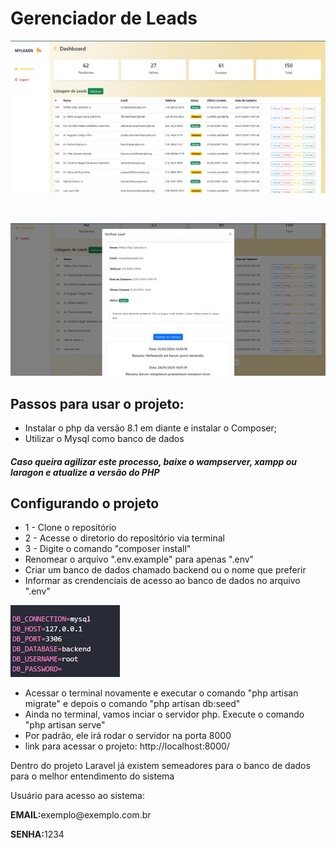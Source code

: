 <h1>Gerenciador de Leads</h1>

![alt text](image.png)

<br>

![alt text](image-1.png)

<h2>Passos para usar o projeto:</h2>

<ul>
    <li>Instalar o php da versão 8.1 em diante e instalar o Composer;</li>
    <li>Utilizar o Mysql como banco de dados</li>
</ul>

<h5>Caso queira agilizar este processo, baixe o wampserver, xampp ou laragon e atualize a versão do PHP</h5>

<h2>Configurando o projeto</h2>

<ul>
    <li>1 - Clone o repositório</li>
    <li>2 - Acesse o diretorio do repositório via terminal</li>
    <li>3 - Digite o comando "composer install"</li>
    <li>Renomear o arquivo ".env.example" para apenas ".env"</li>
    <li>Criar um banco de dados chamado backend ou o nome que preferir</li>
    <li>Informar as crendenciais de acesso ao banco de dados no arquivo ".env"</li>
</ul>

![alt text](image-2.png) 

<ul>
    <li>Acessar o terminal novamente e executar o comando "php artisan migrate" e depois o comando "php artisan db:seed"</li>
    <li>Ainda no terminal, vamos inciar o servidor php. Execute o comando "php artisan serve"</li>
    <li>Por padrão, ele irá rodar o servidor na porta 8000</li>
    <li>link para acessar o projeto: http://localhost:8000/</li>
</ul>

<p>Dentro do projeto Laravel já existem semeadores para o banco de dados para o melhor entendimento do sistema</p>
<p>Usuário para acesso ao sistema:</p>
<p><b>EMAIL:</b>exemplo@exemplo.com.br</p>
<p><b>SENHA:</b>1234</p>

<ul>

</ul>

